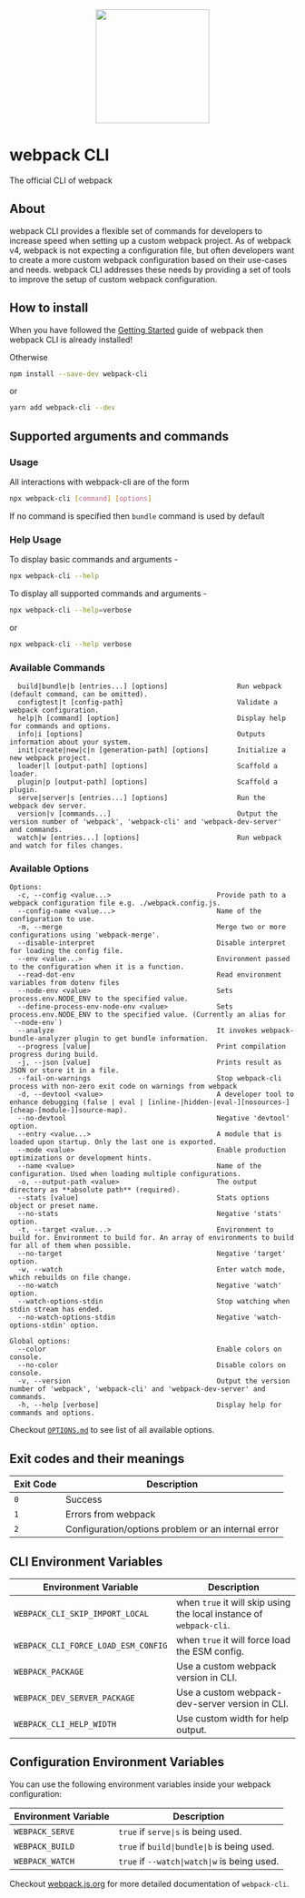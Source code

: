 <div align="center">
    <a href="https://github.com/webpack/webpack-cli">
        <img width="200" height="200" src="https://webpack.js.org/assets/icon-square-big.svg">
    </a>
</div>

# webpack CLI

The official CLI of webpack

## About

webpack CLI provides a flexible set of commands for developers to increase speed when setting up a custom webpack project. As of webpack v4, webpack is not expecting a configuration file, but often developers want to create a more custom webpack configuration based on their use-cases and needs. webpack CLI addresses these needs by providing a set of tools to improve the setup of custom webpack configuration.

## How to install

When you have followed the [Getting Started](https://webpack.js.org/guides/getting-started/) guide of webpack then webpack CLI is already installed!

Otherwise

```bash
npm install --save-dev webpack-cli
```

or

```bash
yarn add webpack-cli --dev
```

## Supported arguments and commands

### Usage

All interactions with webpack-cli are of the form

```bash
npx webpack-cli [command] [options]
```

If no command is specified then `bundle` command is used by default

### Help Usage

To display basic commands and arguments -

```bash
npx webpack-cli --help
```

To display all supported commands and arguments -

```bash
npx webpack-cli --help=verbose
```

or

```bash
npx webpack-cli --help verbose
```

### Available Commands

```
  build|bundle|b [entries...] [options]                 Run webpack (default command, can be omitted).
  configtest|t [config-path]                            Validate a webpack configuration.
  help|h [command] [option]                             Display help for commands and options.
  info|i [options]                                      Outputs information about your system.
  init|create|new|c|n [generation-path] [options]       Initialize a new webpack project.
  loader|l [output-path] [options]                      Scaffold a loader.
  plugin|p [output-path] [options]                      Scaffold a plugin.
  serve|server|s [entries...] [options]                 Run the webpack dev server.
  version|v [commands...]                               Output the version number of 'webpack', 'webpack-cli' and 'webpack-dev-server' and commands.
  watch|w [entries...] [options]                        Run webpack and watch for files changes.
```

### Available Options

```
Options:
  -c, --config <value...>                          Provide path to a webpack configuration file e.g. ./webpack.config.js.
  --config-name <value...>                         Name of the configuration to use.
  -m, --merge                                      Merge two or more configurations using 'webpack-merge'.
  --disable-interpret                              Disable interpret for loading the config file.
  --env <value...>                                 Environment passed to the configuration when it is a function.
  --read-dot-env                                   Read environment variables from dotenv files
  --node-env <value>                               Sets process.env.NODE_ENV to the specified value.
  --define-process-env-node-env <value>            Sets process.env.NODE_ENV to the specified value. (Currently an alias for `--node-env`)
  --analyze                                        It invokes webpack-bundle-analyzer plugin to get bundle information.
  --progress [value]                               Print compilation progress during build.
  -j, --json [value]                               Prints result as JSON or store it in a file.
  --fail-on-warnings                               Stop webpack-cli process with non-zero exit code on warnings from webpack
  -d, --devtool <value>                            A developer tool to enhance debugging (false | eval | [inline-|hidden-|eval-][nosources-][cheap-[module-]]source-map).
  --no-devtool                                     Negative 'devtool' option.
  --entry <value...>                               A module that is loaded upon startup. Only the last one is exported.
  --mode <value>                                   Enable production optimizations or development hints.
  --name <value>                                   Name of the configuration. Used when loading multiple configurations.
  -o, --output-path <value>                        The output directory as **absolute path** (required).
  --stats [value]                                  Stats options object or preset name.
  --no-stats                                       Negative 'stats' option.
  -t, --target <value...>                          Environment to build for. Environment to build for. An array of environments to build for all of them when possible.
  --no-target                                      Negative 'target' option.
  -w, --watch                                      Enter watch mode, which rebuilds on file change.
  --no-watch                                       Negative 'watch' option.
  --watch-options-stdin                            Stop watching when stdin stream has ended.
  --no-watch-options-stdin                         Negative 'watch-options-stdin' option.

Global options:
  --color                                          Enable colors on console.
  --no-color                                       Disable colors on console.
  -v, --version                                    Output the version number of 'webpack', 'webpack-cli' and 'webpack-dev-server' and commands.
  -h, --help [verbose]                             Display help for commands and options.
```

Checkout [`OPTIONS.md`](https://github.com/webpack/webpack-cli/blob/master/OPTIONS.md) to see list of all available options.

## Exit codes and their meanings

| Exit Code | Description                                        |
| --------- | -------------------------------------------------- |
| `0`       | Success                                            |
| `1`       | Errors from webpack                                |
| `2`       | Configuration/options problem or an internal error |

## CLI Environment Variables

| Environment Variable                | Description                                                         |
| ----------------------------------- | ------------------------------------------------------------------- |
| `WEBPACK_CLI_SKIP_IMPORT_LOCAL`     | when `true` it will skip using the local instance of `webpack-cli`. |
| `WEBPACK_CLI_FORCE_LOAD_ESM_CONFIG` | when `true` it will force load the ESM config.                      |
| `WEBPACK_PACKAGE`                   | Use a custom webpack version in CLI.                                |
| `WEBPACK_DEV_SERVER_PACKAGE`        | Use a custom webpack-dev-server version in CLI.                     |
| `WEBPACK_CLI_HELP_WIDTH`            | Use custom width for help output.                                   |

## Configuration Environment Variables

You can use the following environment variables inside your webpack configuration:

| Environment Variable | Description                                  |
| -------------------- | -------------------------------------------- |
| `WEBPACK_SERVE`      | `true` if `serve\|s` is being used.          |
| `WEBPACK_BUILD`      | `true` if `build\|bundle\|b` is being used.  |
| `WEBPACK_WATCH`      | `true` if `--watch\|watch\|w` is being used. |

Checkout [webpack.js.org](https://webpack.js.org/api/cli/) for more detailed documentation of `webpack-cli`.
